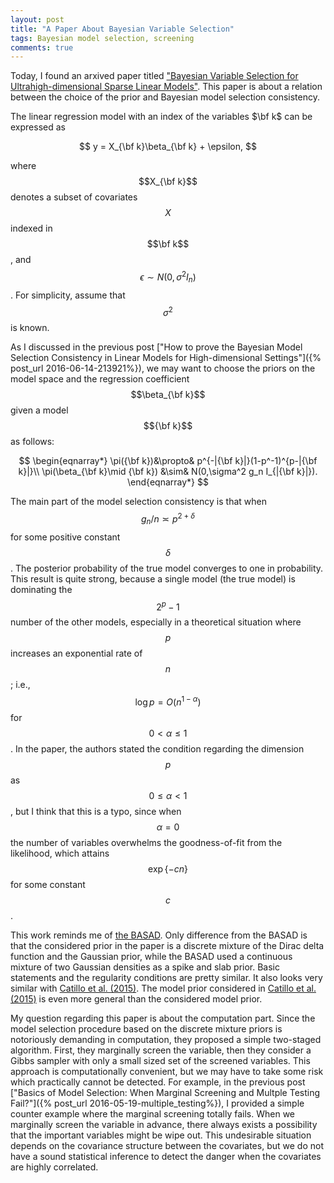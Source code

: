 ```yaml
---
layout: post
title: "A Paper About Bayesian Variable Selection"
tags: Bayesian model selection, screening
comments: true
---
```


  Today, I found an arxived paper  titled ["Bayesian Variable Selection for Ultrahigh-dimensional Sparse Linear Models"](http://arxiv.org/abs/1609.06031). This paper is about a relation between the choice of the prior and Bayesian model selection consistency. 

  The linear regression model with an index of the variables $\bf k$ can be expressed as

$$
y = X_{\bf k}\beta_{\bf k} + \epsilon,
$$   

where $$X_{\bf k}$$ denotes a subset of covariates $$X$$ indexed in $$\bf k$$, and $$\epsilon\sim N(0,\sigma^2I_n)$$.  For simplicity, assume that $$\sigma^2$$ is known.

As I discussed in the previous post ["How to prove the  Bayesian Model Selection Consistency in Linear Models for High-dimensional Settings"]({% post_url 2016-06-14-213921%}), we may want to choose the priors on the model space and the regression coefficient $$\beta_{\bf k}$$ given a model $${\bf k}$$ as follows:

$$
\begin{eqnarray*}
\pi({\bf k})&\propto& p^{-|{\bf k}|}(1-p^-1)^{p-|{\bf k}|}\\
\pi(\beta_{\bf k}\mid {\bf k}) &\sim& N(0,\sigma^2 g_n I_{|{\bf k}|}).
\end{eqnarray*}
$$

The main part of the model selection consistency is that when $$ g_n/n \asymp p^{2+\delta}$$ for some positive constant $$\delta$$. The posterior probability of the true model converges to one in probability. This result is quite strong, because a single model (the true model) is dominating the $$2^p-1$$ number of the other models, especially in a theoretical situation where $$p$$ increases an exponential rate of $$n$$; i.e., $$\log p = O(n^{1-\alpha})$$  for $$0<\alpha\leq 1$$. In the paper, the authors stated the condition regarding the dimension $$p$$ as  $$0\leq\alpha<1$$, but I think that this is a typo, since when $$\alpha=0$$ the number of variables overwhelms the goodness-of-fit from the likelihood, which attains $$\exp\{ - cn\}$$ for some constant $$c$$. 

 This work reminds me of [the BASAD](https://arxiv.org/pdf/1405.6545.pdf). Only difference from the BASAD is that the considered prior in the paper is a discrete mixture of the Dirac delta function and the Gaussian prior, while the BASAD used a continuous mixture of two Gaussian densities as a  spike and slab prior.   Basic statements and the regularity conditions are pretty similar. It also looks very similar with [Catillo et al. (2015)](https://arxiv.org/pdf/1403.0735). The model prior considered in [Catillo et al. (2015)](https://arxiv.org/pdf/1403.0735) is even more general than the considered model prior.
 
 My question regarding this paper is about the computation part. Since the model selection procedure based on the discrete mixture priors is  notoriously demanding in computation,  they proposed a simple two-staged algorithm. First, they marginally screen the variable, then they consider a Gibbs sampler with only a small sized set of  the screened variables. This approach is computationally convenient, but we may have to take some risk which practically cannot be detected. For example, in the previous post ["Basics of Model Selection: When Marginal Screening and Multple Testing Fail?"]({% post_url 2016-05-19-multiple_testing%}), I provided a simple counter example where the marginal screening totally fails. When we marginally screen the variable in advance, there always exists a possibility that the important variables might be wipe out. This undesirable situation depends on the covariance structure between the covariates, but we do not have a sound statistical inference to detect the danger when the covariates are highly correlated.  
 
 



